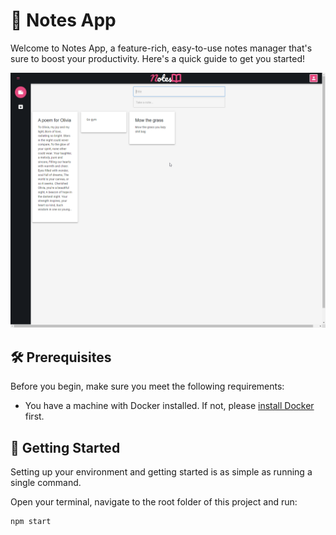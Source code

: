# 📒 Notes App

Welcome to Notes App, a feature-rich, easy-to-use notes manager that's sure to boost your productivity. Here's a quick guide to get you started!

![Screenshot](image.png)

## 🛠️ Prerequisites

Before you begin, make sure you meet the following requirements:

- You have a machine with Docker installed. If not, please [install Docker](https://docs.docker.com/get-docker/) first.

## 🚀 Getting Started

Setting up your environment and getting started is as simple as running a single command.

Open your terminal, navigate to the root folder of this project and run:

```sh
npm start
```
